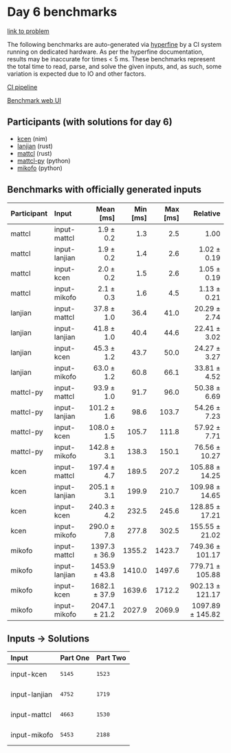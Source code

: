 # Day 6 benchmarks

[link to problem](https://adventofcode.com/2024/day/6)

The following benchmarks are auto-generated via
[hyperfine](https://github.com/sharkdp/hyperfine) by a CI system running on
dedicated hardware. As per the hyperfine documentation, results may be
inaccurate for times < 5 ms. These benchmarks represent the total time to read,
parse, and solve the given inputs, and, as such, some variation is expected due
to IO and other factors.

[CI pipeline](http://ci.papercode.net:8080/teams/main/pipelines/aoc2024)

[Benchmark web UI](https://aoc.ancalagon.black)


## Participants (with solutions for day 6)

- [kcen](https://github.com/kcen/aoc2024) (nim)
- [lanjian](https://github.com/lanjian/aoc-2024) (rust)
- [mattcl](https://github.com/mattcl/aoc2024) (rust)
- [mattcl-py](https://github.com/mattcl/aoc2024-py) (python)
- [mikofo](https://github.com/mikofo/aoc2024) (python)


## Benchmarks with officially generated inputs

| Participant | Input | Mean [ms] | Min [ms] | Max [ms] | Relative |
|:---|:---|---:|---:|---:|---:|
| mattcl | input-mattcl | 1.9 ± 0.2 | 1.3 | 2.5 | 1.00 |
| mattcl | input-lanjian | 1.9 ± 0.2 | 1.4 | 2.6 | 1.02 ± 0.19 |
| mattcl | input-kcen | 2.0 ± 0.2 | 1.5 | 2.6 | 1.05 ± 0.19 |
| mattcl | input-mikofo | 2.1 ± 0.3 | 1.6 | 4.5 | 1.13 ± 0.21 |
| lanjian | input-mattcl | 37.8 ± 1.0 | 36.4 | 41.0 | 20.29 ± 2.74 |
| lanjian | input-lanjian | 41.8 ± 1.0 | 40.4 | 44.6 | 22.41 ± 3.02 |
| lanjian | input-kcen | 45.3 ± 1.2 | 43.7 | 50.0 | 24.27 ± 3.27 |
| lanjian | input-mikofo | 63.0 ± 1.2 | 60.8 | 66.1 | 33.81 ± 4.52 |
| mattcl-py | input-mattcl | 93.9 ± 1.0 | 91.7 | 96.0 | 50.38 ± 6.69 |
| mattcl-py | input-lanjian | 101.2 ± 1.6 | 98.6 | 103.7 | 54.26 ± 7.23 |
| mattcl-py | input-kcen | 108.0 ± 1.5 | 105.7 | 111.8 | 57.92 ± 7.71 |
| mattcl-py | input-mikofo | 142.8 ± 3.1 | 138.3 | 150.1 | 76.56 ± 10.27 |
| kcen | input-mattcl | 197.4 ± 4.7 | 189.5 | 207.2 | 105.88 ± 14.25 |
| kcen | input-lanjian | 205.1 ± 3.1 | 199.9 | 210.7 | 109.98 ± 14.65 |
| kcen | input-kcen | 240.3 ± 4.2 | 232.5 | 245.6 | 128.85 ± 17.21 |
| kcen | input-mikofo | 290.0 ± 7.8 | 277.8 | 302.5 | 155.55 ± 21.02 |
| mikofo | input-mattcl | 1397.3 ± 36.9 | 1355.2 | 1423.7 | 749.36 ± 101.17 |
| mikofo | input-lanjian | 1453.9 ± 43.8 | 1410.0 | 1497.6 | 779.71 ± 105.88 |
| mikofo | input-kcen | 1682.1 ± 37.9 | 1639.6 | 1712.2 | 902.13 ± 121.17 |
| mikofo | input-mikofo | 2047.1 ± 21.2 | 2027.9 | 2069.9 | 1097.89 ± 145.82 |


## Inputs -> Solutions

| Input | Part One | Part Two |
|:---|:---|:---|
|input-kcen|<pre>5145</pre>|<pre>1523</pre>|
|input-lanjian|<pre>4752</pre>|<pre>1719</pre>|
|input-mattcl|<pre>4663</pre>|<pre>1530</pre>|
|input-mikofo|<pre>5453</pre>|<pre>2188</pre>|